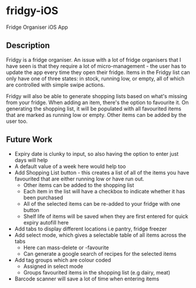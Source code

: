 # fridgy-iOS
Fridge Organiser iOS App

## Description

Fridgy is a fridge organiser. An issue with a lot of fridge organisers that I have seen is that they require a lot of micro-management - the user has to update the app every time they open their fridge. Items in the Fridgy list can only have one of three states: in stock, running low, or empty, all of which are controlled with simple swipe actions.

Fridgy will also be able to generate shopping lists based on what's missing from your fridge. When adding an item, there's the option to favourite it. On generating the shopping list, it will be populated with all favourited items that are marked as running low or empty. Other items can be added by the user too.

## Future Work
- Expiry date is clunky to input, so also having the option to enter just days will help
- A default value of a week here would help too
- Add Shopping List button - this creates a list of all of the items you have favourited that are either running low or have run out.
  - Other items can be added to the shopping list
  - Each item in the list will have a checkbox to indicate whether it has been purchased
  - All of the selected items can be re-added to your fridge with one button
  - Shelf life of items will be saved when they are first entered for quick expiry autofill here
- Add tabs to display different locations i.e pantry, fridge freezer
- Add select mode, which gives a selectable table of all items across the tabs
  - Here can mass-delete or -favourite
  - Can generate a google search of recipes for the selected items
- Add tag groups which are colour coded
  - Assigned in select mode
  - Groups favourited items in the shopping list (e.g dairy, meat)
- Barcode scanner will save a lot of time when entering items
